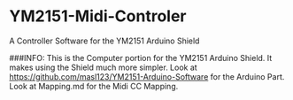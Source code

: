 # YM2151-Midi-Controler
A Controller Software for the YM2151 Arduino Shield

###INFO:
This is the Computer portion for the YM2151 Arduino Shield. It makes using the Shield much more simpler. Look at https://github.com/masl123/YM2151-Arduino-Software for the Arduino Part.
<br> Look at Mapping.md for the Midi CC Mapping.


